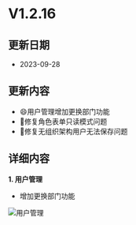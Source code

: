 # V1.2.16

## 更新日期

- 2023-09-28

## 更新内容

- 😄用户管理增加更换部门功能
- 🐛修复角色表单只读模式问题
- 🐛修复无组织架构用户无法保存问题

## 详细内容

**1. 用户管理**

- 增加更换部门功能

![用户管理](https://foruda.gitee.com/images/1695085530091696500/6f9ef406_14334.png "屏幕截图")

